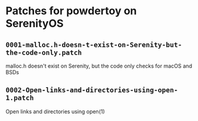 # Patches for powdertoy on SerenityOS

## `0001-malloc.h-doesn-t-exist-on-Serenity-but-the-code-only.patch`

malloc.h doesn't exist on Serenity, but the code only checks for macOS and BSDs


## `0002-Open-links-and-directories-using-open-1.patch`

Open links and directories using open(1)



